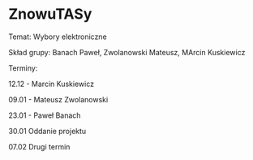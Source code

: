 # ZnowuTASy

Temat: Wybory elektroniczne

Skład grupy: Banach Paweł, Zwolanowski Mateusz, MArcin Kuskiewicz

Terminy:

  12.12 - Marcin Kuskiewicz
  
  09.01 - Mateusz Zwolanowski
  
  23.01 - Paweł Banach
  
  30.01     Oddanie projektu

  07.02     Drugi termin

